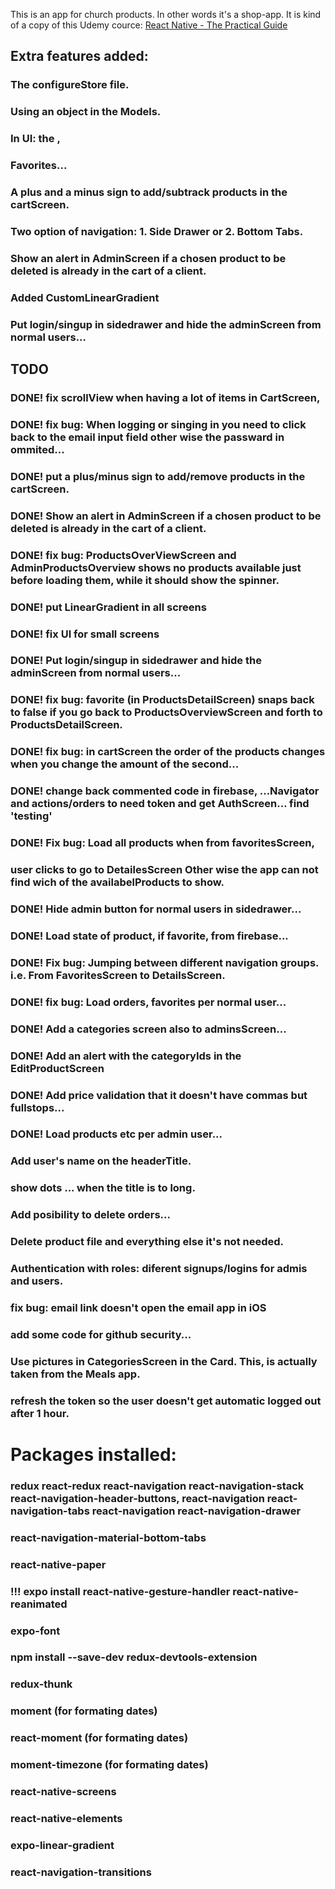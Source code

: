 This is an app for church products. In other words it's a shop-app. It is kind of a copy of this Udemy cource: 
[React Native - The Practical Guide](https://www.udemy.com/react-native-the-practical-guide/)

## Extra features added:
### The configureStore file.
### Using an object in the Models.
### In UI: the <Line />, <BoldText />
### Favorites...
### A plus and a minus sign to add/subtrack products in the cartScreen.
### Two option of navigation: 1. Side Drawer or 2. Bottom Tabs.
### Show an alert in AdminScreen if a chosen product to be deleted is already in the cart of a client.
### Added CustomLinearGradient
### Put login/singup in sidedrawer and hide the adminScreen from normal users...

## TODO
### DONE! fix scrollView when having a lot of items in CartScreen,
### DONE! fix bug: When logging or singing in you need to click back to the email input field other wise the passward in ommited...
### DONE! put a plus/minus sign to add/remove products in the cartScreen.
### DONE! Show an alert in AdminScreen if a chosen product to be deleted is already in the cart of a client. 
### DONE! fix bug: ProductsOverViewScreen and AdminProductsOverview shows no products available just before loading them, while it should show the spinner.
### DONE! put LinearGradient in all screens
### DONE! fix UI for small screens
### DONE! Put login/singup in sidedrawer and hide the adminScreen from normal users...
### DONE! fix bug: favorite (in ProductsDetailScreen) snaps back to false if you go back to ProductsOverviewScreen and forth to ProductsDetailScreen.
### DONE! fix bug: in cartScreen the order of the products changes when you change the amount of the second...
### DONE! change back commented code in firebase, ...Navigator and actions/orders to need token and get AuthScreen... find 'testing'
### DONE! Fix bug: Load all products when from favoritesScreen,
### user clicks to go to DetailesScreen Other wise the app can not find wich of the availabelProducts to show.
### DONE! Hide admin button for normal users in sidedrawer...
### DONE! Load state of product, if favorite, from firebase...
### DONE! Fix bug: Jumping between different navigation groups. i.e. From FavoritesScreen to DetailsScreen.
### DONE! fix bug: Load orders, favorites per normal user...
### DONE! Add a categories screen also to adminsScreen...
### DONE! Add an alert with the categoryIds in the EditProductScreen
### DONE! Add price validation that it doesn't have commas but fullstops...
### DONE! Load products etc per admin user...

### Add user's name on the headerTitle.
### show dots ... when the title is to long.
### Add posibility to delete orders...
### Delete product file and everything else it's not needed.

### Authentication with roles: diferent signups/logins for admis and users.
### fix bug: email link doesn't open the email app in iOS
### add some code for github security...
### Use pictures in CategoriesScreen in the Card. This, is actually taken from the Meals app.
### refresh the token so the user doesn't get automatic logged out after 1 hour.

# Packages installed:
### redux react-redux react-navigation react-navigation-stack react-navigation-header-buttons, react-navigation react-navigation-tabs react-navigation react-navigation-drawer 
### react-navigation-material-bottom-tabs 
### react-native-paper
### !!! expo install react-native-gesture-handler react-native-reanimated
### expo-font
### npm install --save-dev redux-devtools-extension 
### redux-thunk
### moment (for formating dates)
### react-moment (for formating dates)
### moment-timezone (for formating dates)
### react-native-screens
### react-native-elements
### expo-linear-gradient
### react-navigation-transitions
